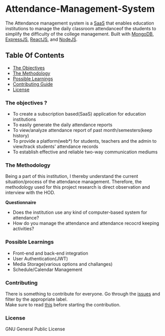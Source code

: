 # Attendance-Management-System

The Attendance management system is a [SaaS](https://en.wikipedia.org/wiki/Software_as_a_service) that enables education institutions to manage the daily classroom attendanceof the students to simplify the difficulty of the college management. Built with [MongoDB](https://www.mongodb.com/), [ExpressJS](https://expressjs.com/), [ReactJS](https://reactjs.org/), and [NodeJS](https://nodejs.org/en/).

## Table Of Contents

- [The Objectives](#the-objectives)
- [The Methodology](#the-methodology)
- [Possible Learnings](#possible-learnings)
- [Contributing Guide](#contributing)
- [License](#license)

### The objectives ?

- To create a subscription based(SaaS) application for education institutions
- To easily generate the daily attendance reports
- To view/analyze attendance report of past month/semesters(keep history)
- To provide a platform(web\*) for students, teachers and the admin to view/track students' attendance records
- To establish effective and reliable two-way communication mediums

### The Methodology

Being a part of this institution, I thereby understand the current situation/process of the attendance management. Therefore, the methodology used for this project research is direct observation and interview with the HOD.

**Questionnaire**

- Does the institution use any kind of computer-based system for attendance?
- How do you manage the attendance and attendance recocrd keeping activities?

### Possible Learnings

- Front-end and back-end integration
- User Authentication(JWT)
- Media Storage(various options and challanges)
- Schedule/Calendar Management

### Contributing

There is something to contribute for everyone. Go through the [issues](https://github.com/rahuldahal/attendance-and-leave/issues) and filter by the appropriate label.<br />
Make sure to read [this](https://github.com/rahuldahal/attendance-and-leave/blob/main/CONTRIBUTING.md) before starting the contribution.

### License

GNU General Public License
